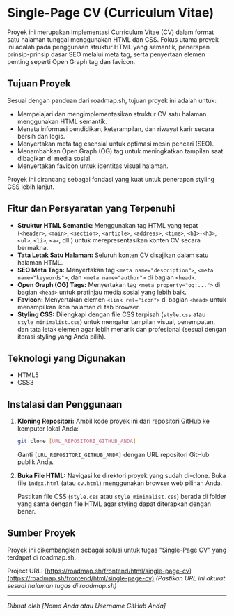 # Single-Page CV (Curriculum Vitae)

Proyek ini merupakan implementasi Curriculum Vitae (CV) dalam format satu halaman tunggal menggunakan HTML dan CSS. Fokus utama proyek ini adalah pada penggunaan struktur HTML yang semantik, penerapan prinsip-prinsip dasar SEO melalui meta tag, serta penyertaan elemen penting seperti Open Graph tag dan favicon.

## Tujuan Proyek

Sesuai dengan panduan dari roadmap.sh, tujuan proyek ini adalah untuk:

* Mempelajari dan mengimplementasikan struktur CV satu halaman menggunakan HTML semantik.
* Menata informasi pendidikan, keterampilan, dan riwayat karir secara bersih dan logis.
* Menyertakan meta tag esensial untuk optimasi mesin pencari (SEO).
* Menambahkan Open Graph (OG) tag untuk meningkatkan tampilan saat dibagikan di media sosial.
* Menyertakan favicon untuk identitas visual halaman.

Proyek ini dirancang sebagai fondasi yang kuat untuk penerapan styling CSS lebih lanjut.

## Fitur dan Persyaratan yang Terpenuhi

* **Struktur HTML Semantik:** Menggunakan tag HTML yang tepat (`<header>`, `<main>`, `<section>`, `<article>`, `<address>`, `<time>`, `<h1>`-`<h3>`, `<ul>`, `<li>`, `<a>`, dll.) untuk merepresentasikan konten CV secara bermakna.
* **Tata Letak Satu Halaman:** Seluruh konten CV disajikan dalam satu halaman HTML.
* **SEO Meta Tags:** Menyertakan tag `<meta name="description">`, `<meta name="keywords">`, dan `<meta name="author">` di bagian `<head>`.
* **Open Graph (OG) Tags:** Menyertakan tag `<meta property="og:...">` di bagian `<head>` untuk pratinjau media sosial yang lebih baik.
* **Favicon:** Menyertakan elemen `<link rel="icon">` di bagian `<head>` untuk menampilkan ikon halaman di tab browser.
* **Styling CSS:** Dilengkapi dengan file CSS terpisah (`style.css` atau `style_minimalist.css`) untuk mengatur tampilan visual, penempatan, dan tata letak elemen agar lebih menarik dan profesional (sesuai dengan iterasi styling yang Anda pilih).

## Teknologi yang Digunakan

* HTML5
* CSS3

## Instalasi dan Penggunaan

1.  **Kloning Repositori:**
    Ambil kode proyek ini dari repositori GitHub ke komputer lokal Anda:

    ```bash
    git clone [URL_REPOSITORI_GITHUB_ANDA]
    ```

    Ganti `[URL_REPOSITORI_GITHUB_ANDA]` dengan URL repositori GitHub publik Anda.

2.  **Buka File HTML:**
    Navigasi ke direktori proyek yang sudah di-clone. Buka file `index.html` (atau `cv.html`) menggunakan browser web pilihan Anda.

    Pastikan file CSS (`style.css` atau `style_minimalist.css`) berada di folder yang sama dengan file HTML agar styling dapat diterapkan dengan benar.

## Sumber Proyek

Proyek ini dikembangkan sebagai solusi untuk tugas "Single-Page CV" yang terdapat di roadmap.sh.

Project URL: [https://roadmap.sh/frontend/html/single-page-cv](https://roadmap.sh/frontend/html/single-page-cv)
*(Pastikan URL ini akurat sesuai halaman tugas di roadmap.sh)*

---

*Dibuat oleh \[Nama Anda atau Username GitHub Anda\]*
